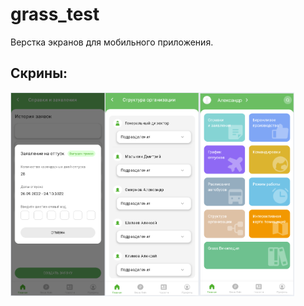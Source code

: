 # grass_test

Верстка экранов для мобильного приложения.

## Скрины:

<div style="display: flex;">
    <img src="screenshots/screenshot_1.png" style="width: 30%;" />
    <img src="screenshots/screenshot_2.png" style="width: 30%;" />
    <img src="screenshots/screenshot_3.png" style="width: 30%;" />
</div>
